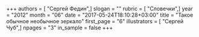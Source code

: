 +++
authors = [ "Сергей Федин",]
slogan = ""
rubric = [ "Словечки",]
year = "2012"
month = "06"
date = "2017-05-24T18:10:28+03:00"
title = "Такое обычное необычное зеркало"
first_page = "6"
illustrators = [ "Сергей Чуб",]
npages = "3"
in_sample = false
+++
